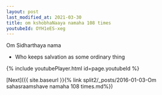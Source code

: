 ```yaml
---
layout: post
last_modified_at: 2021-03-30
title: om kshobhaNaaya namaha 108 times
youtubeId: OYH1eES-xeg
---
```

 
 
Om Sidharthaya nama 
 
 -  Who keeps salvation as some ordinary thing 
 
  
 
  
 
 
 
 
 
 


{% include youtubePlayer.html id=page.youtubeId %}
 
[Next]({{ site.baseurl }}{% link  split2/_posts/2016-01-03-Om sahasraamshave namaha 108 times.md%})
 

